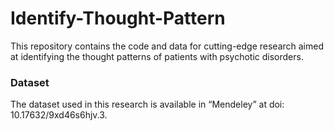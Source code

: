 # Identify-Thought-Pattern
This repository contains the code and data for cutting-edge research aimed at identifying the thought patterns of patients with psychotic disorders.


### **Dataset**

The dataset used in this research is available in “Mendeley” at doi: 10.17632/9xd46s6hjv.3.
